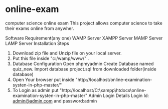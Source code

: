# online-exam
computer science online exam 
This project allows computer science to take their exams online from anywher.

Software Requirement(any one) WAMP Server XAMPP Server MAMP Server LAMP Server Installation Steps
1. Download zip file and Unzip file on your local server.
2. Put this file inside "c:/wamp/www/" . 
3. Database Configuration Open phpmyadmin Create Database named quiz_new. Import database project.sql from downloaded folder(inside database)
4. Open Your browser put inside "http://localhost/online-examination-systen-in-php-master/"
5. To Login as admin put "http://localhost/C:\xampp\htdocs\online-examination-systen-in-php-master" Admin Login Details Login Id: admin@admin.com and password:admin
